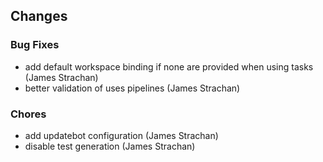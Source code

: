 
## Changes

### Bug Fixes

* add default workspace binding if none are provided when using tasks (James Strachan)
* better validation of uses pipelines (James Strachan)

### Chores

* add updatebot configuration (James Strachan)
* disable test generation (James Strachan)
